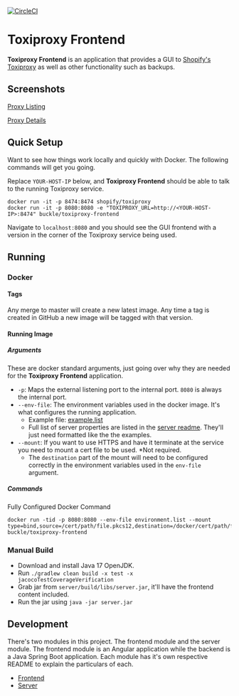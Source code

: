 [![CircleCI](https://circleci.com/gh/buckle/toxiproxy-frontend/tree/master.svg?style=shield)](https://circleci.com/gh/buckle/toxiproxy-frontend/tree/master)
# Toxiproxy Frontend
**Toxiproxy Frontend** is an application that provides a GUI to [Shopify's Toxiproxy](https://github.com/Shopify/toxiproxy) as well as other functionality
such as backups.

## Screenshots
[Proxy Listing](screenshots/proxies.png)

[Proxy Details](screenshots/proxy-detail.png) 

## Quick Setup
Want to see how things work locally and quickly with Docker. The following commands will get you going. 

Replace `YOUR-HOST-IP` below, and **Toxiproxy Frontend** should be able to talk to the running Toxiproxy service. 

```
docker run -it -p 8474:8474 shopify/toxiproxy
docker run -it -p 8080:8080 -e "TOXIPROXY_URL=http://<YOUR-HOST-IP>:8474" buckle/toxiproxy-frontend
```

Navigate to `localhost:8080` and you should see the GUI frontend with a version in the corner of the Toxiproxy service being used.  
 
## Running 
### Docker
#### Tags
Any merge to master will create a new latest image. Any time a tag is created in GitHub a new image will be tagged with that version.

#### Running Image
##### Arguments
These are docker standard arguments, just going over why they are needed for the **Toxiproxy Frontend** application.

* `-p`: Maps the external listening port to the internal port. `8080` is always the internal port.
* `--env-file`: The environment variables used in the docker image. It's what configures the running application. 
  * Example file: [example.list](docker/example.list)
  * Full list of server properties are listed in the [server readme](server/README.md). They'll just need formatted like the the examples.
* `--mount`: If you want to use HTTPS and have it terminate at the service you need to mount a cert file to be used. *Not required.
  * The `destination` part of the mount will need to be configured correctly in the environment variables used in the `env-file` argument. 

##### Commands
Fully Configured Docker Command
```
docker run -tid -p 8080:8080 --env-file environment.list --mount type=bind,source=/cert/path/file.pkcs12,destination=/docker/cert/path/file.pkcs12,readonly=true buckle/toxiproxy-frontend
```

### Manual Build
* Download and install Java 17 OpenJDK.
* Run `./gradlew clean build -x test -x jacocoTestCoverageVerification`
* Grab jar from `server/build/libs/server.jar`, it'll have the frontend content included. 
* Run the jar using `java -jar server.jar`

## Development
There's two modules in this project. The frontend module and the server module. The frontend module is an Angular application while the backend
is a Java Spring Boot application. Each module has it's own respective README to explain the particulars of each. 

* [Frontend](frontend/README.md)
* [Server](server/README.md)